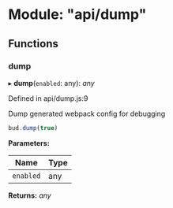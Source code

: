 # Module: "api/dump"

## Functions

###  dump

▸ **dump**(`enabled`: any): *any*

Defined in api/dump.js:9

Dump generated webpack config for debugging

```js
bud.dump(true)
```

**Parameters:**

Name | Type |
------ | ------ |
`enabled` | any |

**Returns:** *any*
